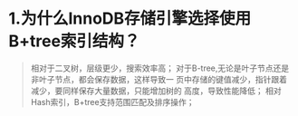 ###  

# 1.为什么InnoDB存储引擎选择使用B+tree索引结构？

>相对于二叉树，层级更少，搜索效率高；
>对于B-tree,无论是叶子节点还是非叶子节点，都会保存数据，这样导致一
>页中存储的键值减少，指针跟着减少，要同样保存大量数据，只能增加树的
>高度，导致性能降低；
>相对Hash索引，B+tree支持范围匹配及排序操作；